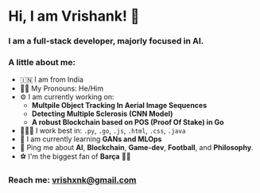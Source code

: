 # Hi, I am Vrishank! 👋

### I am a full-stack developer, majorly focused in AI. 

### A little about me:
- 🇮🇳 I am from India
- 👦🏻 My Pronouns: He/Him
- ⚙️ I am currently working on:
  * **Multpile Object Tracking In Aerial Image Sequences**
  * **Detecting Multiple Sclerosis (CNN Model)**
  * **A robust Blockchain based on POS (Proof Of Stake) in Go**
- 🧑🏻‍💻 I work best in: `.py`, `.go`, `.js`, `.html`, `.css`, `.java`
- 🌱 I am currently learning **GANs and MLOps**
- 💬 Ping me about **AI**, **Blockchain**, **Game-dev**, **Football**, and **Philosophy**.
- ⚽️ I'm the biggest fan of **Barça** 🔵🔴

### Reach me: vrishxnk@gmail.com

